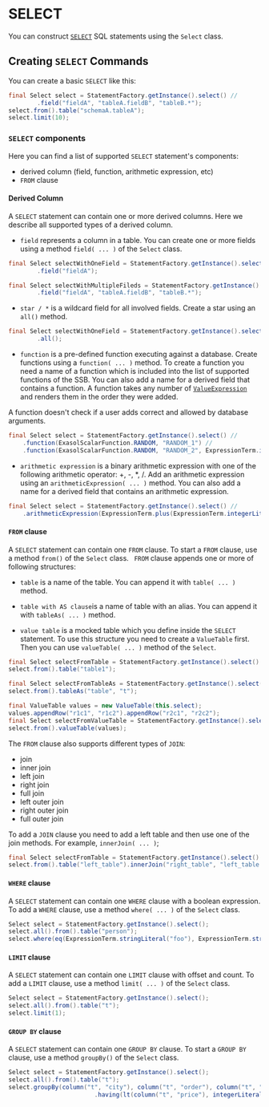 # SELECT 

You can construct [`SELECT`](https://docs.exasol.com/sql/select.htm) SQL statements using the `Select` class.

## Creating `SELECT` Commands

You can create a basic `SELECT` like this:

```java
final Select select = StatementFactory.getInstance().select() //
        .field("fieldA", "tableA.fieldB", "tableB.*");
select.from().table("schemaA.tableA");
select.limit(10);
```

### `SELECT` components

Here you can find a list of supported `SELECT` statement's components:

- derived column (field, function, arithmetic expression, etc)
- `FROM` clause

#### Derived Column

A `SELECT` statement can contain one or more derived columns. Here we describe all supported types of a derived column.

- `field` represents a column in a table. You can create one or more fields using a method `field( ... )` of the `Select` class.

```java
final Select selectWithOneField = StatementFactory.getInstance().select() //
        .field("fieldA");

final Select selectWithMultipleFileds = StatementFactory.getInstance().select() //
        .field("fieldA", "tableA.fieldB", "tableB.*");
```

- `star / *` is  a wildcard field for all involved fields. Create a star using an `all()` method.

```java
final Select selectWithOneField = StatementFactory.getInstance().select() //
        .all();
```

- `function` is a pre-defined function executing against a database. Create functions using a `function( ... )` method.
To create a function you need a name of a function which is included into the list of supported functions of the SSB.
You can also add a name for a derived field that contains a function. 
A function takes any number of [`ValueExpression`](../../../src/main/java/com/exasol/sql/expression/ValueExpression.java) 
and renders them in the order they were added. 

A function doesn't check if a user adds correct and allowed by database arguments.

```java
final Select select = StatementFactory.getInstance().select() //
    .function(ExasolScalarFunction.RANDOM, "RANDOM_1") //
    .function(ExasolScalarFunction.RANDOM, "RANDOM_2", ExpressionTerm.integerLiteral(5), ExpressionTerm.integerLiteral(20));
```

- `arithmetic expression` is a binary arithmetic expression with one of the following arithmetic operator: +, -, *, /.
Add an arithmetic expression using an `arithmeticExpression( ... )` method.
You can also add a name for a derived field that contains an arithmetic expression. 

```java
final Select select = StatementFactory.getInstance().select() //
    .arithmeticExpression(ExpressionTerm.plus(ExpressionTerm.integerLiteral(1000), ExpressionTerm.integerLiteral(234)), "ADD");
```

#### `FROM` clause

A `SELECT` statement can contain one `FROM` clause.
To start a `FROM` clause, use a method `from()` of the `Select` class. `
FROM` clause appends one or more of following structures:

- `table` is a name of the table. You can append it with `table( ... )` method.

- `table with AS clause`is a name of table with an alias. You can append it with `tableAs( ... )` method.

- `value table` is a mocked table which you define inside the `SELECT` statement. To use this structure you need to create a `ValueTable` first.
Then you can use `valueTable( ... )` method of the `Select`.

```java
final Select selectFromTable = StatementFactory.getInstance().select().all();
select.from().table("table1");

final Select selectFromTableAs = StatementFactory.getInstance().select().all();
select.from().tableAs("table", "t");

final ValueTable values = new ValueTable(this.select);
values.appendRow("r1c1", "r1c2").appendRow("r2c1", "r2c2");
final Select selectFromValueTable = StatementFactory.getInstance().select().all();
select.from().valueTable(values);
```

The `FROM` clause also supports different types of `JOIN`:

- join
- inner join
- left join
- right join
- full join
- left outer join
- right outer join
- full outer join

To add a `JOIN` clause you need to add a left table and then use one of the join methods. For example, `innerJoin( ... )`; 

```java
final Select selectFromTable = StatementFactory.getInstance().select().all();
select.from().table("left_table").innerJoin("right_table", "left_table.foo_id = right_table.foo_id");  
```
#### `WHERE` clause

A `SELECT` statement can contain one `WHERE` clause with a boolean expression.
To add a `WHERE` clause, use a method `where( ... )` of the `Select` class. 

```java
Select select = StatementFactory.getInstance().select();
select.all().from().table("person");
select.where(eq(ExpressionTerm.stringLiteral("foo"), ExpressionTerm.stringLiteral("bar")));
```

#### `LIMIT` clause

A `SELECT` statement can contain one `LIMIT` clause with offset and count.
To add a `LIMIT` clause, use a method `limit( ... )` of the `Select` class. 

```java
Select select = StatementFactory.getInstance().select();
select.all().from().table("t");
select.limit(1);
```

#### `GROUP BY` clause

A `SELECT` statement can contain one `GROUP BY` clause.
To start a `GROUP BY` clause, use a method `groupBy()` of the `Select` class. 

```java
Select select = StatementFactory.getInstance().select();
select.all().from().table("t");
select.groupBy(column("t", "city"), column("t", "order"), column("t", "price"))
                        .having(lt(column("t", "price"), integerLiteral(10)));
```
